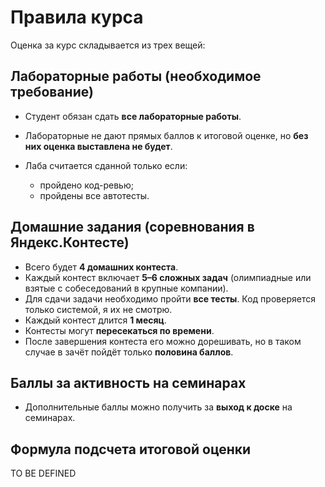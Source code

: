 # Правила курса

Оценка за курс складывается из трех вещей:

## Лабораторные работы (необходимое требование)

* Студент обязан сдать **все лабораторные работы**.
* Лабораторные не дают прямых баллов к итоговой оценке, но **без них оценка выставлена не будет**.
* Лаба считается сданной только если:

  * пройдено код-ревью;
  * пройдены все автотесты.

## Домашние задания (соревнования в Яндекс.Контесте)

* Всего будет **4 домашних контеста**.
* Каждый контест включает **5–6 сложных задач** (олимпиадные или взятые с собеседований в крупные компании).
* Для сдачи задачи необходимо пройти **все тесты**. Код проверяется только системой, я их не смотрю.
* Каждый контест длится **1 месяц**.
* Контесты могут **пересекаться по времени**.
* После завершения контеста его можно дорешивать, но в таком случае в зачёт пойдёт только **половина баллов**.


## Баллы за активность на семинарах

* Дополнительные баллы можно получить за **выход к доске** на семинарах.


## Формула подсчета итоговой оценки
TO BE DEFINED